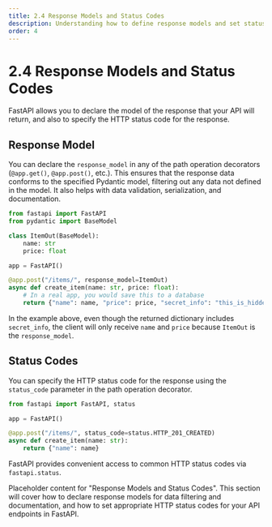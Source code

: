 ```yaml
---
title: 2.4 Response Models and Status Codes
description: Understanding how to define response models and set status codes in FastAPI.
order: 4
---
```


# 2.4 Response Models and Status Codes

FastAPI allows you to declare the model of the response that your API will return, and also to specify the HTTP status code for the response.

## Response Model

You can declare the `response_model` in any of the path operation decorators (`@app.get()`, `@app.post()`, etc.). This ensures that the response data conforms to the specified Pydantic model, filtering out any data not defined in the model. It also helps with data validation, serialization, and documentation.

```python
from fastapi import FastAPI
from pydantic import BaseModel

class ItemOut(BaseModel):
    name: str
    price: float

app = FastAPI()

@app.post("/items/", response_model=ItemOut)
async def create_item(name: str, price: float):
    # In a real app, you would save this to a database
    return {"name": name, "price": price, "secret_info": "this_is_hidden"}
```
In the example above, even though the returned dictionary includes `secret_info`, the client will only receive `name` and `price` because `ItemOut` is the `response_model`.

## Status Codes

You can specify the HTTP status code for the response using the `status_code` parameter in the path operation decorator.

```python
from fastapi import FastAPI, status

app = FastAPI()

@app.post("/items/", status_code=status.HTTP_201_CREATED)
async def create_item(name: str):
    return {"name": name}
```
FastAPI provides convenient access to common HTTP status codes via `fastapi.status`.

Placeholder content for "Response Models and Status Codes". This section will cover how to declare response models for data filtering and documentation, and how to set appropriate HTTP status codes for your API endpoints in FastAPI.
